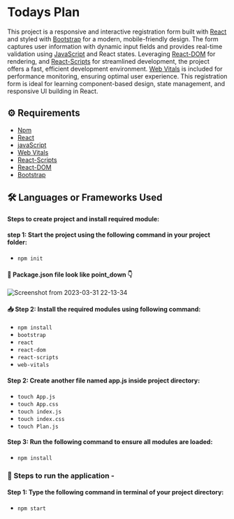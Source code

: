 # Todays Plan

This project is a responsive and interactive registration form built with [React](https://react.dev/) and styled with [Bootstrap](https://getbootstrap.com/) for a modern, mobile-friendly design. The form captures user information with dynamic input fields and provides real-time validation using [JavaScript](https://developer.mozilla.org/en-US/docs/Web/JavaScript) and React states. Leveraging [React-DOM](https://www.npmjs.com/package/react-dom) for rendering, and [React-Scripts](https://www.npmjs.com/package/react-scripts) for streamlined development, the project offers a fast, efficient development environment. [Web Vitals](https://www.npmjs.com/package/web-vitals) is included for performance monitoring, ensuring optimal user experience. This registration form is ideal for learning component-based design, state management, and responsive UI building in React.

## ⚙️ Requirements

- [Npm](https://www.npmjs.com/package/download)
- [React](https://react.dev/)
- [javaScript](https://developer.mozilla.org/en-US/docs/Web/JavaScript)
- [Web Vitals](https://www.npmjs.com/package/web-vitals)
- [React-Scripts](https://www.npmjs.com/package/react-scripts)
- [React-DOM](https://www.npmjs.com/package/react-dom)
- [Bootstrap](https://getbootstrap.com/) 

## 🛠 Languages or Frameworks Used

#### Steps to create project and install required module:

#### step 1: Start the project using the following command in your project folder:

  + `npm init`
  
#### 📃 Package.json file look like point_down 👇

![Screenshot from 2023-03-31 22-13-34](https://user-images.githubusercontent.com/128680209/229180538-e7d0af4a-09b6-491d-baac-1b69c45a3f46.png)

#### 📥 Step 2: Install the required modules using following command:

  + `npm install `
  + `bootstrap`
  + `react`
  + `react-dom`
  + `react-scripts`
  + `web-vitals`
  
#### Step 2: Create another file named app.js inside project directory:

+ `touch App.js`
+ `touch App.css`
+ `touch index.js`
+ `touch index.css`
+ `touch Plan.js`
    
#### Step 3: Run the following command to ensure all modules are loaded:

+ `npm install`

### 🌟 Steps to run the application -

#### Step 1: Type the following command in terminal of your project directory:

+ `npm start`